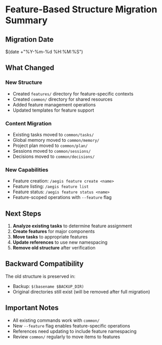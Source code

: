 # Feature-Based Structure Migration Summary

## Migration Date
$(date +"%Y-%m-%d %H:%M:%S")

## What Changed

### New Structure
- Created `features/` directory for feature-specific contexts
- Created `common/` directory for shared resources
- Added feature management operations
- Updated templates for feature support

### Content Migration
- Existing tasks moved to `common/tasks/`
- Global memory moved to `common/memory/`
- Project plan moved to `common/plan/`
- Sessions moved to `common/sessions/`
- Decisions moved to `common/decisions/`

### New Capabilities
- Feature creation: `/aegis feature create <name>`
- Feature listing: `/aegis feature list`
- Feature status: `/aegis feature status <name>`
- Feature-scoped operations with `--feature` flag

## Next Steps

1. **Analyze existing tasks** to determine feature assignment
2. **Create features** for major components
3. **Move tasks** to appropriate features
4. **Update references** to use new namespacing
5. **Remove old structure** after verification

## Backward Compatibility

The old structure is preserved in:
- Backup: `$(basename $BACKUP_DIR)`
- Original directories still exist (will be removed after full migration)

## Important Notes

- All existing commands work with `common/`
- New `--feature` flag enables feature-specific operations
- References need updating to include feature namespacing
- Review `common/` regularly to move items to features
